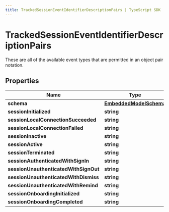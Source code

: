 ```yaml
---
title: TrackedSessionEventIdentifierDescriptionPairs | TypeScript SDK
---
```



# TrackedSessionEventIdentifierDescriptionPairs

These are all of the available event types that are permitted in an object pair notation.

## Properties

Name | Type
------------ | -------------
**schema** | [**EmbeddedModelSchema**](EmbeddedModelSchema)
**sessionInitialized** | **string**
**sessionLocalConnectionSucceeded** | **string**
**sessionLocalConnectionFailed** | **string**
**sessionInactive** | **string**
**sessionActive** | **string**
**sessionTerminated** | **string**
**sessionAuthenticatedWithSignIn** | **string**
**sessionUnauthenticatedWithSignOut** | **string**
**sessionUnauthenticatedWithDismiss** | **string**
**sessionUnauthenticatedWithRemind** | **string**
**sessionOnboardingInitialized** | **string**
**sessionOnboardingCompleted** | **string**


